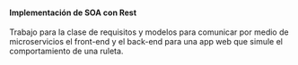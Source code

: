 #### Implementación de SOA con Rest
Trabajo para la clase de requisitos y modelos para comunicar por
medio de microservicios el front-end y el back-end para una app web
que simule el comportamiento de una ruleta.